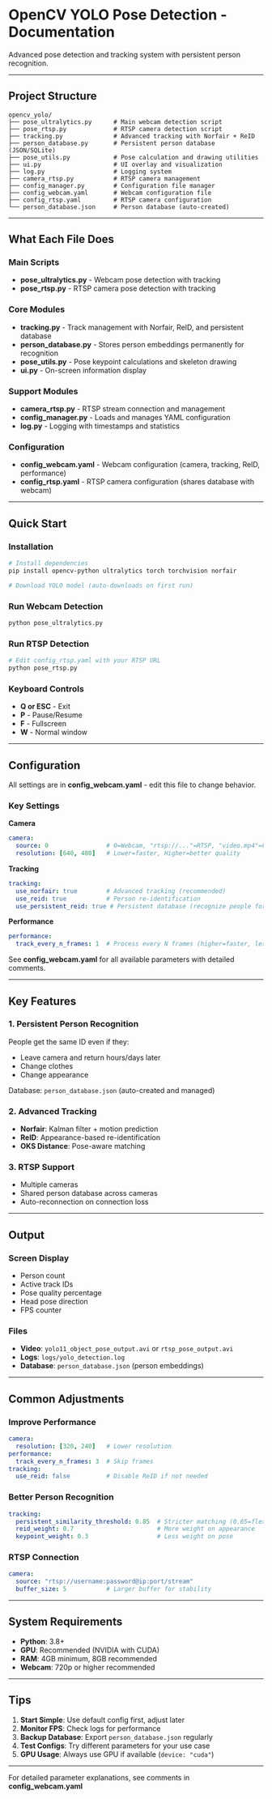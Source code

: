 # OpenCV YOLO Pose Detection - Documentation

Advanced pose detection and tracking system with persistent person recognition.

---

## Project Structure

```
opencv_yolo/
├── pose_ultralytics.py      # Main webcam detection script
├── pose_rtsp.py             # RTSP camera detection script
├── tracking.py              # Advanced tracking with Norfair + ReID
├── person_database.py       # Persistent person database (JSON/SQLite)
├── pose_utils.py            # Pose calculation and drawing utilities
├── ui.py                    # UI overlay and visualization
├── log.py                   # Logging system
├── camera_rtsp.py           # RTSP camera management
├── config_manager.py        # Configuration file manager
├── config_webcam.yaml       # Webcam configuration file
├── config_rtsp.yaml         # RTSP camera configuration
└── person_database.json     # Person database (auto-created)
```

---

## What Each File Does

### Main Scripts
- **pose_ultralytics.py** - Webcam pose detection with tracking
- **pose_rtsp.py** - RTSP camera pose detection with tracking

### Core Modules
- **tracking.py** - Track management with Norfair, ReID, and persistent database
- **person_database.py** - Stores person embeddings permanently for recognition
- **pose_utils.py** - Pose keypoint calculations and skeleton drawing
- **ui.py** - On-screen information display

### Support Modules
- **camera_rtsp.py** - RTSP stream connection and management
- **config_manager.py** - Loads and manages YAML configuration
- **log.py** - Logging with timestamps and statistics

### Configuration
- **config_webcam.yaml** - Webcam configuration (camera, tracking, ReID, performance)
- **config_rtsp.yaml** - RTSP camera configuration (shares database with webcam)

---

## Quick Start

### Installation
```bash
# Install dependencies
pip install opencv-python ultralytics torch torchvision norfair

# Download YOLO model (auto-downloads on first run)
```

### Run Webcam Detection
```bash
python pose_ultralytics.py
```

### Run RTSP Detection
```bash
# Edit config_rtsp.yaml with your RTSP URL
python pose_rtsp.py
```

### Keyboard Controls
- **Q or ESC** - Exit
- **P** - Pause/Resume
- **F** - Fullscreen
- **W** - Normal window

---

## Configuration

All settings are in **config_webcam.yaml** - edit this file to change behavior.

### Key Settings

**Camera**
```yaml
camera:
  source: 0                # 0=Webcam, "rtsp://..."=RTSP, "video.mp4"=File
  resolution: [640, 480]   # Lower=faster, Higher=better quality
```

**Tracking**
```yaml
tracking:
  use_norfair: true        # Advanced tracking (recommended)
  use_reid: true           # Person re-identification
  use_persistent_reid: true # Persistent database (recognize people forever)
```

**Performance**
```yaml
performance:
  track_every_n_frames: 1  # Process every N frames (higher=faster, less accurate)
```

See **config_webcam.yaml** for all available parameters with detailed comments.

---

## Key Features

### 1. Persistent Person Recognition
People get the same ID even if they:
- Leave camera and return hours/days later
- Change clothes
- Change appearance

Database: `person_database.json` (auto-created and managed)

### 2. Advanced Tracking
- **Norfair**: Kalman filter + motion prediction
- **ReID**: Appearance-based re-identification
- **OKS Distance**: Pose-aware matching

### 3. RTSP Support
- Multiple cameras
- Shared person database across cameras
- Auto-reconnection on connection loss

---

## Output

### Screen Display
- Person count
- Active track IDs
- Pose quality percentage
- Head pose direction
- FPS counter

### Files
- **Video**: `yolo11_object_pose_output.avi` or `rtsp_pose_output.avi`
- **Logs**: `logs/yolo_detection.log`
- **Database**: `person_database.json` (person embeddings)

---

## Common Adjustments

### Improve Performance
```yaml
camera:
  resolution: [320, 240]   # Lower resolution
performance:
  track_every_n_frames: 3  # Skip frames
tracking:
  use_reid: false          # Disable ReID if not needed
```

### Better Person Recognition
```yaml
tracking:
  persistent_similarity_threshold: 0.85  # Stricter matching (0.65=flexible, 0.85=strict)
  reid_weight: 0.7                       # More weight on appearance
  keypoint_weight: 0.3                   # Less weight on pose
```

### RTSP Connection
```yaml
camera:
  source: "rtsp://username:password@ip:port/stream"
  buffer_size: 5           # Larger buffer for stability
```

---

## System Requirements

- **Python**: 3.8+
- **GPU**: Recommended (NVIDIA with CUDA)
- **RAM**: 4GB minimum, 8GB recommended
- **Webcam**: 720p or higher recommended

---

## Tips

1. **Start Simple**: Use default config first, adjust later
2. **Monitor FPS**: Check logs for performance
3. **Backup Database**: Export `person_database.json` regularly
4. **Test Configs**: Try different parameters for your use case
5. **GPU Usage**: Always use GPU if available (`device: "cuda"`)

---

For detailed parameter explanations, see comments in **config_webcam.yaml**
